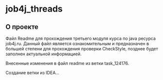 # job4j_threads

## О проекте

Файл Readme для прохождения третьего модуля курса по java ресурса job4j.ru.
Данный файл является ознакомительным и предназначен в большей степени для прохождения проверки CheckStyle, позднее будет заполнен актуальной информацией.

Внесенные изменения в файл readme из ветки task_124176.

Создание ветки из IDEA...
